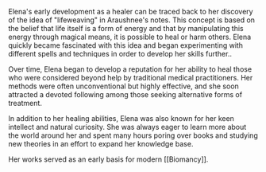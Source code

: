 Elena's early development as a healer can be traced back to her discovery of the idea of "lifeweaving" in Araushnee's notes. This concept is based on the belief that life itself is a form of energy and that by manipulating this energy through magical means, it is possible to heal or harm others. Elena quickly became fascinated with this idea and began experimenting with different spells and techniques in order to develop her skills further..

Over time, Elena began to develop a reputation for her ability to heal those who were considered beyond help by traditional medical practitioners. Her methods were often unconventional but highly effective, and she soon attracted a devoted following among those seeking alternative forms of treatment.

In addition to her healing abilities, Elena was also known for her keen intellect and natural curiosity. She was always eager to learn more about the world around her and spent many hours poring over books and studying new theories in an effort to expand her knowledge base.

Her works served as an early basis for modern [[Biomancy]].